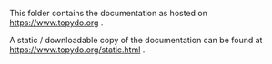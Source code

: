 This folder contains the documentation as hosted on https://www.topydo.org .

A static / downloadable copy of the documentation can be found at
https://www.topydo.org/static.html .
